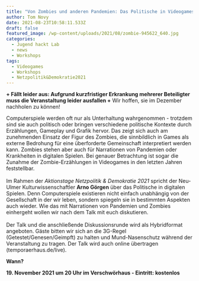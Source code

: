 ```yaml
---
title: "Von Zombies und anderen Pandemien: Das Politische in Videogames"
author: Tom Novy
date: 2021-08-23T10:58:11.533Z
draft: false
featured_image: /wp-content/uploads/2021/08/zombie-945622_640.jpg
categories:
  - Jugend hackt Lab
  - news
  - Workshops
tags:
  - Videogames
  - Workshops
  - Netzpolitik&Demokratie2021
---
```

**+ Fällt leider aus: Aufgrund kurzfristiger Erkrankung mehrerer Beteiligter muss die Veranstaltung leider ausfallen +** Wir hoffen, sie im Dezember nachholen zu können!

Computerspiele werden oft nur als Unterhaltung wahrgenommen - trotzdem sind sie auch politisch oder bringen verschiedene politische Kontexte durch Erzählungen, Gameplay und Grafik hervor. Das zeigt sich auch am zunehmenden Einsatz der Figur des Zombies, die sinnbildlich in Games als externe Bedrohung für eine überforderte Gemeinschaft interpretiert werden kann. Zombies stehen aber auch für Narrationen von Pandemien oder Krankheiten in digitalen Spielen. Bei genauer Betrachtung ist sogar die Zunahme der Zombie-Erzählungen in Videogames in den letzten Jahren feststellbar.\
\
Im Rahmen der *Aktionstage Netzpolitik & Demokratie 2021* spricht der Neu-Ulmer Kulturwissenschaftler **Arno Görgen** über das Politische in digitalen Spielen. Denn Computerspiele existieren nicht einfach unabhängig von der Gesellschaft in der wir leben, sondern spiegeln sie in bestimmten Aspekten auch wieder. Wie das mit Narrationen von Pandemien und Zombies einhergeht wollen wir nach dem Talk mit euch diskutieren.\
\
Der Talk und die anschließende Diskussionsrunde wird als Hybridformat angeboten. Gäste bitten wir sich an die 3G-Regel (Getestet/Genesen/Geimpft) zu halten und Mund-Nasenschutz während der Veranstaltung zu tragen. Der Talk wird auch online übertragen (temporaerhaus.de/live).

**Wann?** 

**19. November 2021 um 20 Uhr im Verschwörhaus - Eintritt: kostenlos**